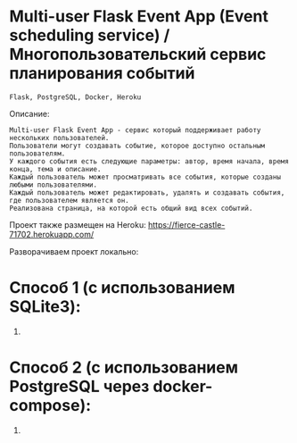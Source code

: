 # Multi-user Flask Event App (Event scheduling service) / Многопользовательский сервис планирования событий

    Flask, PostgreSQL, Docker, Heroku

Описание:

    Multi-user Flask Event App - сервис который поддерживает работу нескольких пользователей. 
    Пользователи могут создавать событие, которое доступно остальным пользователям.
    У каждого события есть следующие параметры: автор, время начала, время конца, тема и описание.
    Каждый пользователь может просматривать все события, которые созданы любыми пользователями.
    Каждый пользователь может редактировать, удалять и создавать события, где пользователем является он.
    Реализована страница, на которой есть общий вид всех событий.
    
Проект также размещен на Heroku: https://fierce-castle-71702.herokuapp.com/

Разворачиваем проект локально:

# Способ 1 (с использованием SQLite3):

1. 

# Способ 2 (с использованием PostgreSQL через docker-compose):

1. 

